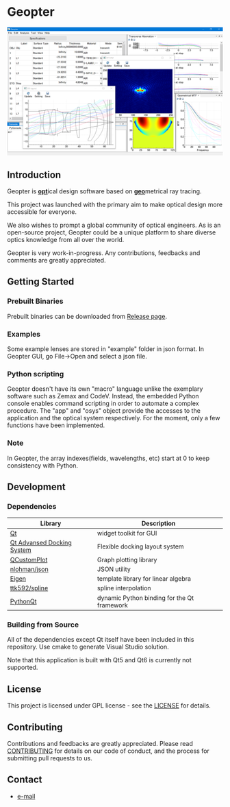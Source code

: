 # Geopter

![demo](data/screenshots/Geopter_demo_windows.png)

## Introduction
Geopter is <u>**opt**</u>ical design software based on <u>**geo**</u>metrical ray tracing.

This project was launched with the primary aim to make optical design more accessible for everyone.

We also wishes to prompt a global community of optical engineers.  As is an open-source project, Geopter could be a unique platform to share diverse optics knowledge from all over the world.

Geopter is very work-in-progress.  Any contributions, feedbacks and comments are greatly appreciated.


## Getting Started
### Prebuilt Binaries
Prebuilt binaries can be downloaded from [Release page](https://github.com/heterophyllus/Geopter/releases/latest).

### Examples
Some example lenses are stored in "example" folder in json format.  In Geopter GUI, go File->Open and select a json file.

### Python scripting
Geopter doesn't have its own "macro" language unlike the exemplary software such as Zemax and CodeV.  Instead, the embedded Python console enables command scripting in order to automate a complex procedure. The "app" and "osys" object provide the accesses to the application and the optical system respectively.
For the moment, only a few functions have been implemented.

### Note
In Geopter, the array indexes(fields, wavelengths, etc) start at 0 to keep consistency with Python.


## Development
### Dependencies

|Library|Description|
|---|---|
|[Qt](https://www.qt.io)|widget toolkit for GUI|
|[Qt Advansed Docking System](https://github.com/githubuser0xFFFF/Qt-Advanced-Docking-System)|Flexible docking layout system|
|[QCustomPlot](https://www.qcustomplot.com)|Graph plotting library |
|[nlohman/json](https://github.com/nlohmann/json)|JSON utility|
|[Eigen](https://eigen.tuxfamily.org/index.php?title=Main_Page)|template library for linear algebra|
|[ttk592/spline](https://github.com/ttk592/spline)|spline interpolation|
|[PythonQt](https://mevislab.github.io/pythonqt/index.html)|dynamic Python binding for the Qt framework|


### Building from Source
All of the dependencies except Qt itself have been included in this repository.  Use cmake to generate Visual Studio solution.

Note that this application is built with Qt5 and Qt6 is currently not supported.


## License
This project is licensed under GPL license - see the [LICENSE](LICENSE.md) for details.


## Contributing
Contributions and feedbacks are greatly appreciated.
Please read [CONTRIBUTING](CONTRIBUTING.md) for details on our code of conduct, and the process for submitting pull requests to us.


## Contact
- [ e-mail ](mailto:heterophyllus.work@gmail.com)


